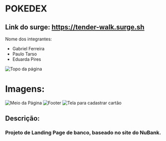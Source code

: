 # POKEDEX

## Link do surge: https://tender-walk.surge.sh

Nome dos integrantes: 
- Gabriel Ferreira
- Paulo Tarso
- Eduarda Pires

![Topo da página](https://user-images.githubusercontent.com/59378360/168133892-e1e10997-da45-40cf-9c44-72891a5da499.png)

# Imagens:
![Meio da Página](https://user-images.githubusercontent.com/59378360/168134337-58023e56-0b48-4091-8cea-08e8fc8b34f7.png)
![Footer](https://user-images.githubusercontent.com/59378360/168134513-46319767-4561-459c-9d7a-5a14c79dcb71.png)
![Tela para cadastrar cartão](https://user-images.githubusercontent.com/59378360/168134993-e3c16a36-8053-4d1f-a089-1dd2f60fc4f8.png)


## Descrição: 
### Projeto de Landing Page de banco, baseado no site do NuBank.
